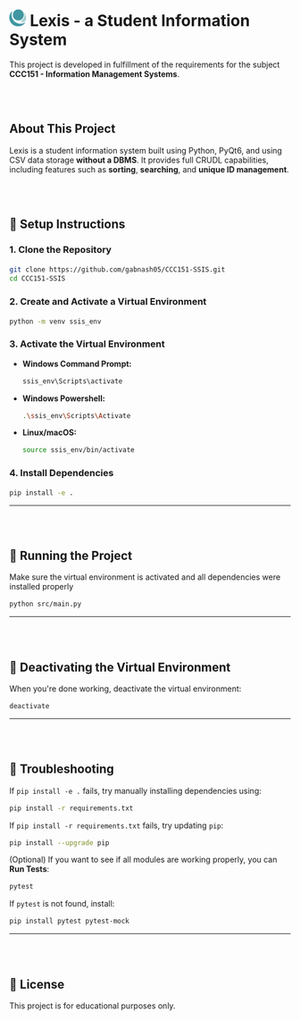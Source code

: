 <h1>
  <img src="assets/LogoIcon.png" width="30" alt="Project Logo">
  Lexis - a Student Information System
</h1>

This project is developed in fulfillment of the requirements for the subject **CCC151 - Information Management Systems**.

<br><br>

## About This Project

Lexis is a student information system built using Python, PyQt6, and using CSV data storage **without a DBMS**. It provides full CRUDL capabilities, including features such as **sorting**, **searching**, and **unique ID management**.

<br><br>

## **🔹 Setup Instructions**

### **1. Clone the Repository**

```sh
git clone https://github.com/gabnash05/CCC151-SSIS.git
cd CCC151-SSIS
```
### **2. Create and Activate a Virtual Environment**

```sh
python -m venv ssis_env
```

### **3. Activate the Virtual Environment**

- **Windows Command Prompt:**
  ```sh
  ssis_env\Scripts\activate
  ```

- **Windows Powershell:**
  ```sh
  .\ssis_env\Scripts\Activate
  ```

- **Linux/macOS:**
  ```sh
  source ssis_env/bin/activate
  ```

### **4. Install Dependencies**

```sh
pip install -e .
```
---

<br><br>

## **🔹 Running the Project**

Make sure the virtual environment is activated and all dependencies were installed properly
```sh
python src/main.py
```
---
<br><br>

## **🔹 Deactivating the Virtual Environment**

When you're done working, deactivate the virtual environment:
```sh
deactivate
```

---
<br><br>

## **🔹 Troubleshooting**

If `pip install -e .` fails, try manually installing dependencies using:
```sh
pip install -r requirements.txt
```

If `pip install -r requirements.txt` fails, try updating `pip`:
```sh
pip install --upgrade pip
```

(Optional) If you want to see if all modules are working properly, you can **Run Tests**:
```sh
pytest
```

If `pytest` is not found, install:
```sh
pip install pytest pytest-mock
```
---
<br><br>

## **📜 License**
This project is for educational purposes only.